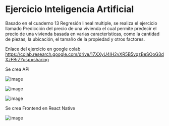 # Ejercicio Inteligencia Artificial


Basado en el cuaderno 13 Regresión lineal multiple, se realiza el ejercicio llamado Predicción del precio de una vivienda el cual permite predecir el precio de una vivienda basada en varias características, como la cantidad de piezas, la ubicación, el tamaño de la propiedad y otros factores.

Enlace del ejercicio en google colab https://colab.research.google.com/drive/17XXyU4lH2vXR5B5vqzBeSOoG3dXzFBrZ?usp=sharing


Se crea API

![image](https://github.com/user-attachments/assets/bc742e32-10f1-4298-89e1-a2d34002d0e7)


![image](https://github.com/user-attachments/assets/9a609b5a-4072-4b31-895c-0b3ae0237197)


![image](https://github.com/user-attachments/assets/4f4f02f5-3147-4540-b663-55057fbfdab0)

Se crea Frontend en React Native

![image](https://github.com/user-attachments/assets/595c3769-6ce3-4ec6-b696-8f3025d08e54)


